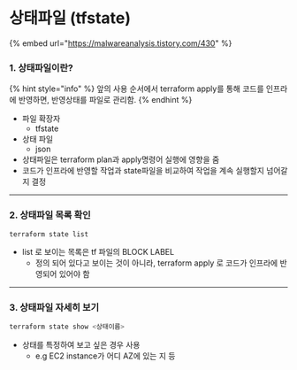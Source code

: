 # 상태파일 (tfstate)

{% embed url="https://malwareanalysis.tistory.com/430" %}

### 1. 상태파일이란?

{% hint style="info" %}
앞의 사용 순서에서 terraform apply를 통해 코드를 인프라에 반영하면, 반영상태를 파일로 관리함.
{% endhint %}

* 파일 확장자&#x20;
  * tfstate
* 상태 파일
  * json
* 상태파일은 terraform plan과 apply명령어 실행에 영향을 줌
* 코드가 인프라에 반영할 작업과 state파일을 비교하여 작업을 계속 실행할지 넘어갈지 결정



***



### 2. 상태파일 목록 확인

```bash
terraform state list
```

* list 로 보이는 목록은 tf 파일의 BLOCK LABEL
  * 정의 되어 있다고 보이는 것이 아니라, terraform apply 로 코드가 인프라에 반영되어 있어야 함



***



### 3. 상태파일 자세히 보기

```bash
terraform state show <상태이름>
```

* 상태를 특정하여 보고 싶은 경우 사용
  * e.g EC2 instance가 어디 AZ에 있는 지 등

